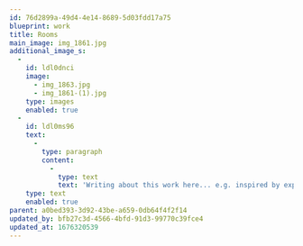 ```yaml
---
id: 76d2899a-49d4-4e14-8689-5d03fdd17a75
blueprint: work
title: Rooms
main_image: img_1861.jpg
additional_image_s:
  -
    id: ldl0dnci
    image:
      - img_1863.jpg
      - img_1861-(1).jpg
    type: images
    enabled: true
  -
    id: ldl0ms96
    text:
      -
        type: paragraph
        content:
          -
            type: text
            text: 'Writing about this work here... e.g. inspired by expressionist cinema from 1920s Germany I created this space etc. etc.'
    type: text
    enabled: true
parent: a0bed393-3d92-43be-a659-0db64f4f2f14
updated_by: bfb27c3d-4566-4bfd-91d3-99770c39fce4
updated_at: 1676320539
---
```


